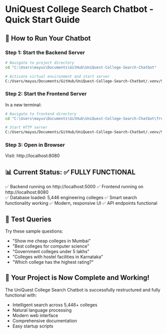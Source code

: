# UniQuest College Search Chatbot - Quick Start Guide

## 🚀 How to Run Your Chatbot

### Step 1: Start the Backend Server
```bash
# Navigate to project directory
cd "C:\Users\mayus\Documents\GitHub\UniQuest-College-Search-Chatbot"

# Activate virtual environment and start server
C:/Users/mayus/Documents/GitHub/UniQuest-College-Search-Chatbot/.venv/Scripts/python.exe backend/chatbot.py
```

### Step 2: Start the Frontend Server
In a new terminal:
```bash
# Navigate to frontend directory
cd "C:\Users\mayus\Documents\GitHub\UniQuest-College-Search-Chatbot\frontend"

# Start HTTP server
C:/Users/mayus/Documents/GitHub/UniQuest-College-Search-Chatbot/.venv/Scripts/python.exe -m http.server 8080
```

### Step 3: Open in Browser
Visit: http://localhost:8080

## 📊 Current Status: ✅ FULLY FUNCTIONAL

✅ Backend running on http://localhost:5000
✅ Frontend running on http://localhost:8080  
✅ Database loaded: 5,446 engineering colleges
✅ Smart search functionality working
✅ Modern, responsive UI
✅ API endpoints functional

## 💬 Test Queries

Try these sample questions:
- "Show me cheap colleges in Mumbai"
- "Best colleges for computer science"
- "Government colleges under 5 lakhs"
- "Colleges with hostel facilities in Karnataka"
- "Which college has the highest rating?"

## 🎯 Your Project is Now Complete and Working!

The UniQuest College Search Chatbot is successfully restructured and fully functional with:
- Intelligent search across 5,446+ colleges
- Natural language processing
- Modern web interface
- Comprehensive documentation
- Easy startup scripts